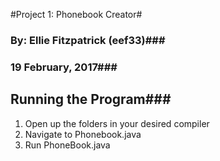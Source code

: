 #Project 1: Phonebook Creator#
### By: Ellie Fitzpatrick (eef33)###
### 19 February, 2017###


## Running the Program###
1. Open up the folders in your desired compiler
2. Navigate to Phonebook.java
3. Run PhoneBook.java

